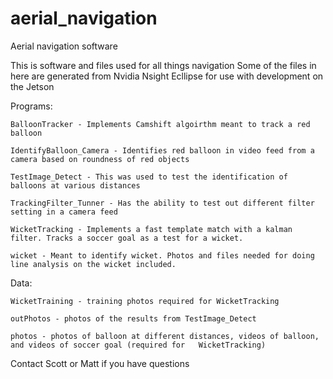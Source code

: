 # aerial_navigation
Aerial navigation software

This is software and files used for all things navigation
Some of the files in here are generated from Nvidia Nsight Ecllipse for use with development on the Jetson

Programs: 

    BalloonTracker - Implements Camshift algoirthm meant to track a red balloon
 
    IdentifyBalloon_Camera - Identifies red balloon in video feed from a camera based on roundness of red objects
 
    TestImage_Detect - This was used to test the identification of balloons at various distances
 
    TrackingFilter_Tunner - Has the ability to test out different filter setting in a camera feed
 
    WicketTracking - Implements a fast template match with a kalman filter. Tracks a soccer goal as a test for a wicket.
  
    wicket - Meant to identify wicket. Photos and files needed for doing line analysis on the wicket included.
  
  
Data:

    WicketTraining - training photos required for WicketTracking
  
    outPhotos - photos of the results from TestImage_Detect
  
    photos - photos of balloon at different distances, videos of balloon, and videos of soccer goal (required for   WicketTracking)
  
  

Contact Scott or Matt if you have questions

